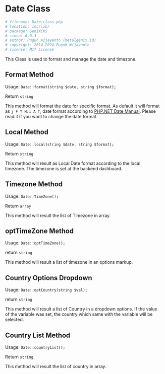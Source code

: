 # Date Class

```php
# filename: Date.class.php
# location: inc/lib/
# package: GeniXCMS
# since: 0.0.3
# author: Puguh Wijayanto (metalgenix.id)
# copyright: 2014-2024 Puguh Wijayanto
# license: MIT License
```

This Class is used to format and manage the date and timezone. 

## Format Method 

Usage: `Date::format(string $date, string $format);`

Return `string`

This method will format the date for specific format. As default it will format as `j F Y H:i A T`, date format according to [PHP.NET Date Manual](http://php.net/manual/en/function.date.php). Please read it if you want to change the date format. 


## Local Method 

Usage: `Date::local(string $date, string $format);`

Return `string`


This method will result as Local Date format according to the local timezone. The timezone is set at the backend dashboard.


## Timezone Method

Usage: `Date::TimeZone();`

Return `array`


This method will result the list of Timezone in array.


## optTimeZone Method

Usage: `Date::optTimeZone();`

return `string`

This method will result a list of timezone in an options markup. 


## Country Options Dropdown

Usage: `Date::optCountry(string $val);`

return `string`

This method will result a list of Country in a dropdown options. If the value of the variable was set, the country which same with the variable will be selected.


## Country List Method

Usage: `Date::countryList();`

Return `string`

This method will result the list of country in array.

